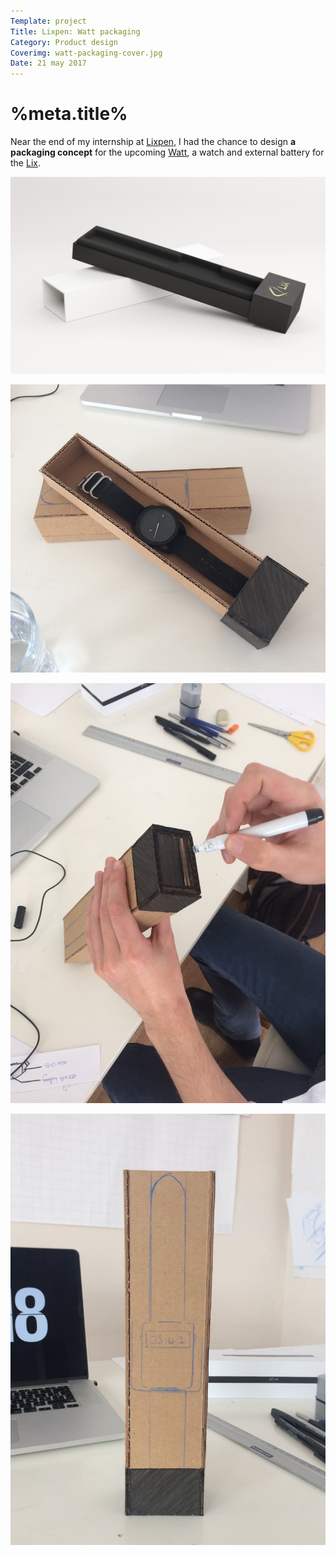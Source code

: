 ```yaml
---
Template: project
Title: Lixpen: Watt packaging
Category: Product design
Coverimg: watt-packaging-cover.jpg
Date: 21 may 2017
---
```


# %meta.title%

Near the end of my internship at [Lixpen], I had the chance to design **a packaging concept** for the upcoming [Watt], a watch and external battery for the [Lix].

![](../../../assets/productdesign/watt-packaging-1.jpg)

![watt-packaging-4](../../../assets/productdesign/watt-packaging-4.jpg)

![watt-packaging-2](../../../assets/productdesign/watt-packaging-2.jpg)

![watt-packaging-3](../../../assets/productdesign/watt-packaging-3.jpg)

[Lixpen]: http://www.lixpen.com
[Lix]: https://eu.lixpen.com/pages/lix-pen-v1
[Watt]: https://eu.lixpen.com/pages/lix-wat-t

